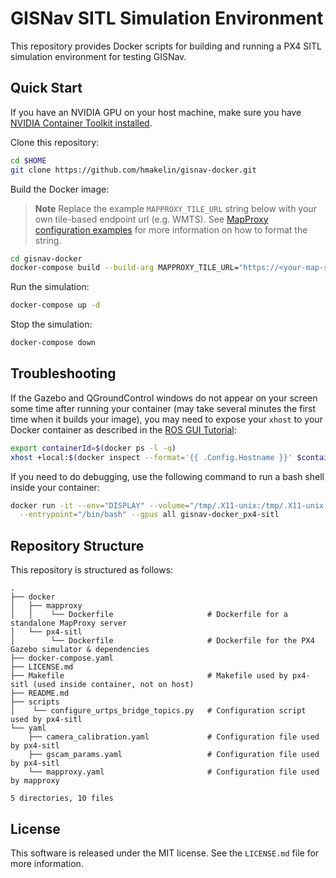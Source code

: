 # GISNav SITL Simulation Environment

This repository provides Docker scripts for building and running a PX4 SITL simulation environment for testing GISNav.

## Quick Start

If you have an NVIDIA GPU on your host machine, make sure you have [NVIDIA Container Toolkit installed][1].

Clone this repository:

```bash
cd $HOME
git clone https://github.com/hmakelin/gisnav-docker.git
```

Build the Docker image:

> **Note**
> Replace the example `MAPPROXY_TILE_URL` string below with your own tile-based endpoint url (e.g. WMTS). See
> [MapProxy configuration examples][2] for more information on how to format the string.

```bash
cd gisnav-docker
docker-compose build --build-arg MAPPROXY_TILE_URL="https://<your-map-server-url>/tiles/%(z)s/%(y)s/%(x)s"
```

Run the simulation:

```bash
docker-compose up -d
```

Stop the simulation:

```bash
docker-compose down
```

## Troubleshooting

If the Gazebo and QGroundControl windows do not appear on your screen some time after running your container (may take 
several minutes the first time when it builds your image), you may need to expose your ``xhost`` to your Docker 
container as described in the [ROS GUI Tutorial][3]:

```bash
export containerId=$(docker ps -l -q)
xhost +local:$(docker inspect --format='{{ .Config.Hostname }}' $containerId)
```

If you need to do debugging, use the following command to run a bash shell inside your container:

```bash
docker run -it --env="DISPLAY" --volume="/tmp/.X11-unix:/tmp/.X11-unix:rw" --privileged --tty --network host \
  --entrypoint="/bin/bash" --gpus all gisnav-docker_px4-sitl
```

## Repository Structure

This repository is structured as follows:

```
.
├── docker
│   ├── mapproxy
│   │    └── Dockerfile                     # Dockerfile for a standalone MapProxy server
│   └── px4-sitl
│        └── Dockerfile                     # Dockerfile for the PX4 Gazebo simulator & dependencies
├── docker-compose.yaml
├── LICENSE.md
├── Makefile                                # Makefile used by px4-sitl (used inside container, not on host)
├── README.md
├── scripts
│    └── configure_urtps_bridge_topics.py   # Configuration script used by px4-sitl
└── yaml
    ├── camera_calibration.yaml             # Configuration file used by px4-sitl
    ├── gscam_params.yaml                   # Configuration file used by px4-sitl
    └── mapproxy.yaml                       # Configuration file used by mapproxy

5 directories, 10 files
```

## License

This software is released under the MIT license. See the `LICENSE.md` file for more information.

[1]: https://docs.nvidia.com/datacenter/cloud-native/container-toolkit/install-guide.html
[2]: https://mapproxy.org/docs/latest/configuration_examples.html
[3]: http://wiki.ros.org/docker/Tutorials/GUI